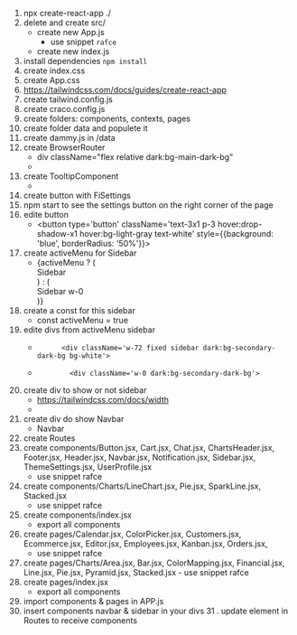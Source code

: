 1. npx create-react-app ./
2. delete and create src/
    - create new App.js
        - use snippet `rafce`
    - create new index.js
3. install dependencies `npm install`
4. create index.css
5. create App.css
6. https://tailwindcss.com/docs/guides/create-react-app
7. create tailwind.config.js
8. create craco.config.js
9. create folders: components, contexts, pages
10. create folder data and populete it
11. create dammy.js in /data
12. create BrowserRouter
    - div className="flex relative dark:bg-main-dark-bg"
    - <div className="fixed right-4 bottom-4" style={{ zIndex: '1000' }}>
13. create TooltipComponent
    - <TooltipComponent content="Settings" position="Top">
14. create button with FiSettings
15. npm start to see the settings button on the right corner of the page
16. edite button
    -  <button type='button' 
            className='text-3x1 p-3 hover:drop-shadow-x1 hover:bg-light-gray text-white'
            style={{background: 'blue', borderRadius: '50%'}}>
17. create activeMenu for Sidebar
    - {activeMenu ? (
          <div>
            Sidebar
          </div>
        ) : (
          <div>
            Sidebar w-0
          </div>
        )}
18. create a const for this sidebar
    -   const activeMenu = true
19. edite divs from activeMenu sidebar
    -           <div className='w-72 fixed sidebar dark:bg-secondary-dark-bg bg-white'>
    -             <div className='w-0 dark:bg-secondary-dark-bg'>

20. create div to show or not sidebar
    - https://tailwindcss.com/docs/width
        <div className={`dark:bg-main-bg bg-main-bg main-h-screen w-full ${activeMenu ? 'md:ml-72' :'flex-2'}`}>
    - 
21. create div do show Navbar
    - <div className='fixed md:static bg-main-bg dark:bg-main-dark-bg navbar w-full '>
            Navbar
          </div>
22. create Routes
23. create components/Button.jsx, Cart.jsx, Chat.jsx, ChartsHeader.jsx, Footer.jsx, Header.jsx, Navbar.jsx, Notification.jsx, Sidebar.jsx, ThemeSettings.jsx, UserProfile.jsx
    - use snippet rafce
24. create components/Charts/LineChart.jsx, Pie.jsx, SparkLine.jsx, Stacked.jsx
    - use snippet rafce
25. create components/index.jsx
    - export all components
26. create pages/Calendar.jsx, ColorPicker.jsx, Customers.jsx, Ecommerce.jsx, Editor.jsx, Employees.jsx, Kanban.jsx, Orders.jsx, 
    - use snippet rafce
27.  create pages/Charts/Area.jsx, Bar.jsx, ColorMapping.jsx, Financial.jsx, Line.jsx, Pie.jsx, Pyramid.jsx, Stacked.jsx
    - use snippet rafce
28. create pages/index.jsx
    - export all components
29. import components & pages in APP.js
30. insert components navbar & sidebar in your divs
31 . update element in Routes to receive components